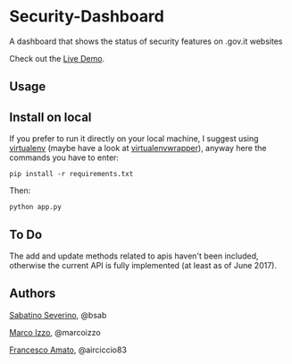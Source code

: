 # Security-Dashboard #
A dashboard that shows the status of security features on .gov.it websites

Check out the [Live Demo](https://security-dashboard.herokuapp.com).

Usage
----


Install on local
-----

If you prefer to run it directly on your local machine, I suggest using
[virtualenv](https://virtualenv.pypa.io/en/stable/) (maybe have a look at
[virtualenvwrapper](https://virtualenvwrapper.readthedocs.io/en/stable/)),
anyway here the commands you have to enter:

    pip install -r requirements.txt

Then:

    python app.py

## To Do

The add and update methods related to apis haven't been included, otherwise the current API is fully implemented (at least as of June 2017).

## Authors

[Sabatino Severino](https://about.me/the_sab), @bsab

[Marco Izzo](https://github.com/marcoizzo), @marcoizzo

[Francesco Amato](https://github.com/airciccio83), @airciccio83

